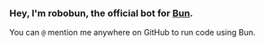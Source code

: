 ### Hey, I'm robobun, the official bot for [Bun](https://github.com/oven-sh/bun).

You can `@` mention me anywhere on GitHub to run code using Bun.
